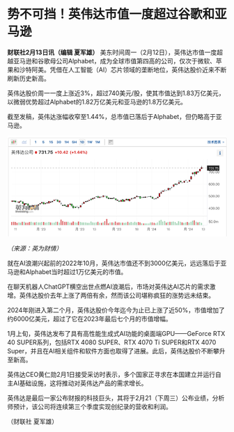 # 势不可挡！英伟达市值一度超过谷歌和亚马逊

**财联社2月13日讯（编辑 夏军雄）**
美东时间周一（2月12日），英伟达市值一度超越亚马逊和谷歌母公司Alphabet，成为全球市值第四高的公司，仅次于微软、苹果和沙特阿美。凭借在人工智能（AI）芯片领域的垄断地位，英伟达股价近来不断刷新历史新高。

英伟达股价周一一度上涨近3%，超过740美元/股，使其市值达到1.83万亿美元，以微弱优势超过Alphabet的1.82万亿美元和亚马逊的1.8万亿美元。

截至发稿，英伟达涨幅收窄至1.44%，总市值已落后于Alphabet，但仍略高于亚马逊。

![3a14f7871917e3350fc970df6c8ca1ec.jpg](https://raw.githubusercontent.com/qqhsx/qqnews_image/main/2024/02/13/势不可挡！英伟达市值一度超过谷歌和亚马逊/3a14f7871917e3350fc970df6c8ca1ec.jpg)

_（来源：英为财情）_

就在AI浪潮兴起前的2022年10月，英伟达市值还不到3000亿美元，远远落后于亚马逊和Alphabet当时超过1万亿美元的市值。

在聊天机器人ChatGPT横空出世点燃AI浪潮后，市场对英伟达AI芯片的需求激增。英伟达股价去年上涨了两倍有余，然而该公司堪称疯狂的涨势远未结束。

2024年刚进入第二个月，英伟达股价今年迄今为止已上涨了近50%，市值增加了约6000亿美元，超过了它在2023年最后七个月的市值增幅。

1月上旬，英伟达发布了具有高性能生成式AI功能的桌面端GPU——GeForce RTX 40 SUPER系列，包括RTX 4080 SUPER、RTX
4070 Ti SUPER和RTX 4070 Super，并且在AI相关组件和软件方面也取得了进展。此后，英伟达股价不断攀升至新高。

英伟达CEO黄仁勋2月1日接受采访时表示，多个国家正寻求在本国建立并运行自主AI基础设施，这将推动对英伟达产品的需求增长。

英伟达是最后一家公布财报的科技巨头，其将于2月21（下周三）公布业绩，分析师预计，该公司将连续第三个季度实现创纪录的营收和利润。

（财联社 夏军雄）

